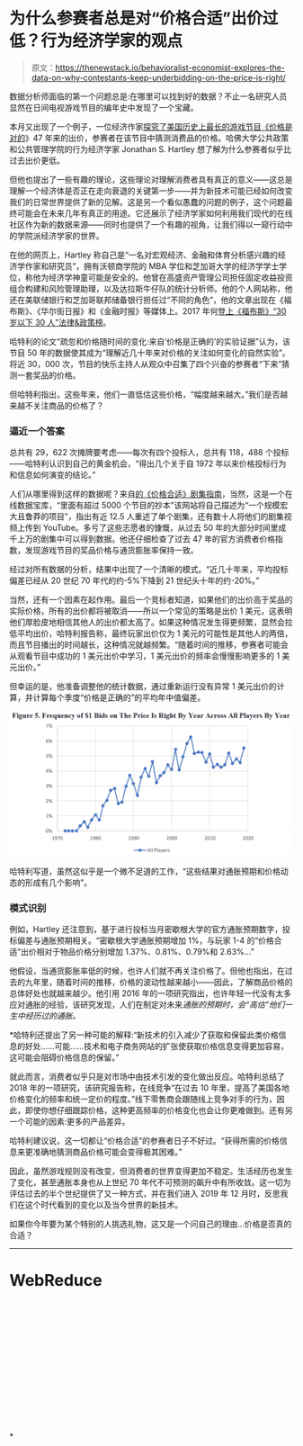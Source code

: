 # 为什么参赛者总是对“价格合适”出价过低？行为经济学家的观点

> 原文：<https://thenewstack.io/behavioralist-economist-explores-the-data-on-why-contestants-keep-underbidding-on-the-price-is-right/>

数据分析师面临的第一个问题总是:在哪里可以找到好的数据？不止一名研究人员显然在日间电视游戏节目的编年史中发现了一个宝藏。

本月又出现了一个例子，一位经济作家[探究了美国历史上最长的游戏节目《价格是对的](https://papers.ssrn.com/sol3/papers.cfm?abstract_id=3469008)》47 年来的出价，参赛者在该节目中猜测消费品的价格。哈佛大学公共政策和公共管理学院的行为经济学家 Jonathan S. Hartley 想了解为什么参赛者似乎比过去出价更低。

但他也提出了一些有趣的理论，这些理论对理解消费者具有真正的意义——这总是理解一个经济体是否正在走向衰退的关键第一步——并为新技术可能已经如何改变我们的日常世界提供了新的见解。这是另一个看似愚蠢的问题的例子，这个问题最终可能会在未来几年有真正的用途。它还展示了经济学家如何利用我们现代的在线社区作为新的数据来源——同时也提供了一个有趣的视角，让我们得以一窥行动中的学院派经济学家的世界。

在他的网页上，Hartley 称自己是“一名对宏观经济、金融和体育分析感兴趣的经济学作家和研究员”，拥有沃顿商学院的 MBA 学位和芝加哥大学的经济学学士学位，称他为经济学神童可能是安全的。他曾在高盛资产管理公司担任固定收益投资组合构建和风险管理助理，以及达拉斯牛仔队的统计分析师。他的个人网站称，他还在美联储银行和芝加哥联邦储备银行担任过“不同的角色”，他的文章出现在《福布斯》、《华尔街日报》和《金融时报》等媒体上。2017 年何[登上《福布斯》“30 岁以下 30 人”](https://www.forbes.com/profile/jon-hartley/?list=30under30-law-policy#6970331920e0)[法律&政策榜](https://www.forbes.com/30-under-30-2017/law-policy/#3540802d1f69)。

哈特利的论文“疏忽和价格随时间的变化:来自‘价格是正确的’的实验证据”认为，该节目 50 年的数据使其成为“理解近几十年来对价格的关注如何变化的自然实验”。将近 30，000 次，节目的快乐主持人从观众中召集了四个兴奋的参赛者“下来”猜测一套奖品的价格。

但哈特利指出，这些年来，他们一直低估这些价格，“幅度越来越大。”我们是否越来越不关注商品的价格了？

### **逼近一个答案**

总共有 29，622 次摊牌要考虑——每次有四个投标人，总共有 118，488 个投标——哈特利认识到自己的黄金机会，“得出几个关于自 1972 年以来价格投标行为和信息如何演变的结论。”

人们从哪里得到这样的数据呢？来自[的《价格合适》剧集指南](http://tpirepguide.com/?page_id=11)，当然，这是一个在线数据宝库，“里面有超过 5000 个节目的抄本”该网站将自己描述为“一个规模宏大且鲁莽的项目”，指出有近 12.5 人重述了单个剧集，还有数十人将他们的剧集视频上传到 YouTube。多亏了这些志愿者的慷慨，从过去 50 年的大部分时间里成千上万的剧集中可以得到数据。他还仔细检查了过去 47 年的官方消费者价格指数，发现游戏节目的奖品价格与通货膨胀率保持一致。

经过对所有数据的分析，结果中出现了一个清晰的模式。“近几十年来，平均投标偏差已经从 20 世纪 70 年代的约-5%下降到 21 世纪头十年的约-20%。”

当然，还有一个因素在起作用。最后一个竞标者知道，如果他们的出价高于奖品的实际价格，所有的出价都将被取消——所以一个常见的策略是出价 1 美元，这表明他们厚脸皮地相信其他人的出价都太高了。如果这种情况发生得更频繁，显然会拉低平均出价，哈特利报告称，最终玩家出价仅为 1 美元的可能性是其他人的两倍，而且节目播出的时间越长，这种情况就越频繁。“随着时间的推移，参赛者可能会从观看节目中成功的 1 美元出价中学习，1 美元出价的频率会慢慢影响更多的 1 美元出价。”

但幸运的是，他准备调整他的统计数据，通过重新运行没有异常 1 美元出价的计算，并计算每个季度“价格是正确的”的平均年中值偏差。

![Hartley calculates bid deviations on the Price is Right over five decades](img/dd4f1901777cba26ca3796a52433cf65.png)

哈特利写道，虽然这似乎是一个微不足道的工作，“这些结果对通胀预期和价格动态的形成有几个影响”。

### **模式识别**

例如，Hartley 还注意到，基于进行投标当月密歇根大学的官方通胀预期数字，投标偏差与通胀预期相关。“密歇根大学通胀预期增加 1%，与玩家 1-4 的“价格合适”出价相对于物品价格分别增加 1.37%、0.81%、0.79%和 2.63%…”

他假设，当通货膨胀率低的时候，也许人们就不再关注价格了。但他也指出，在过去的九年里，随着时间的推移，价格的波动性越来越小——因此，了解商品价格的总体好处也就越来越少。他引用 2016 年的一项研究指出，也许年轻一代没有太多应对通胀的经验，该研究发现，人们在制定对未来*通胀的预期时，会“高估”他们一生中经历过的通胀。*

 *哈特利还提出了另一种可能的解释:“新技术的引入减少了获取和保留此类价格信息的好处……可能……技术和电子商务网站的扩张使获取价格信息变得更加容易，这可能会阻碍价格信息的保留。”

就此而言，消费者似乎只是对市场中由技术引发的变化做出反应。哈特利总结了 2018 年的一项研究，该研究报告称，在线竞争“在过去 10 年里，提高了美国各地价格变化的频率和统一定价的程度。”线下零售商会跟随线上竞争对手的行为，因此，即使你想仔细跟踪价格，这种更高频率的价格变化也会让你更难做到。还有另一个可能的因素:更多的产品差异。

哈特利建议说，这一切都让“价格合适”的参赛者日子不好过。“获得所需的价格信息来更准确地猜测商品价格可能会变得极其困难。”

因此，虽然游戏规则没有改变，但消费者的世界变得更加不稳定。生活经历也发生了变化，甚至通胀本身也从上世纪 70 年代不可预测的飙升中有所收敛。这一切为评估过去的半个世纪提供了又一种方式，并在我们进入 2019 年 12 月时，反思我们在这个时代看到的变化以及当今世界的新技术。

如果你今年要为某个特别的人挑选礼物，这又是一个问自己的理由…价格是否真的合适？

* * *

# WebReduce

<svg xmlns:xlink="http://www.w3.org/1999/xlink" viewBox="0 0 68 31" version="1.1"><title>Group</title> <desc>Created with Sketch.</desc></svg>*
